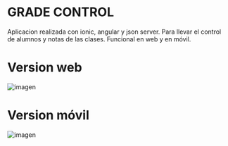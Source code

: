 # GRADE CONTROL
Aplicacion realizada con ionic, angular y json server. Para llevar el control de alumnos y notas de las clases.
Funcional en web y en móvil.


# Version web

![imagen](https://user-images.githubusercontent.com/74043250/213555418-a48f0c8c-5ebb-4513-9cfb-a3db58e5b13c.png)

# Version móvil

![imagen](https://user-images.githubusercontent.com/74043250/213555533-72ded100-0f9e-437e-8b76-93c1824a53ed.png)


